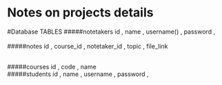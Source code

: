 Notes on projects details
=========

#Database TABLES 
#####notetakers
id , name , username() , password ,  
<br>
#####notes
id , course_id , notetaker_id , topic , file_link

<br>
#####courses
id , code , name

<br>
#####students
id , name , username , password ,

<br>
